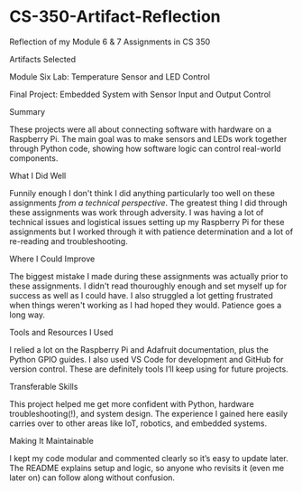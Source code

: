 # CS-350-Artifact-Reflection
Reflection of my Module 6 &amp; 7 Assignments in CS 350

Artifacts Selected

Module Six Lab: Temperature Sensor and LED Control

Final Project: Embedded System with Sensor Input and Output Control

Summary

These projects were all about connecting software with hardware on a Raspberry Pi. The main goal was to make sensors and LEDs work together through Python code, showing how software logic can control real-world components.

What I Did Well

Funnily enough I don't think I did anything particularly too well on these assignments *from a technical perspective*. The greatest thing I did through these assignments was work through adversity. I was having a lot of technical issues and logistical issues setting up my Raspberry Pi for these assignments but I worked through it with patience determination and a lot of re-reading and troubleshooting. 

Where I Could Improve

The biggest mistake I made during these assignments was actually prior to these assignments. I didn't read thouroughly enough and set myself up for success as well as I could have. I also struggled a lot getting frustrated when things weren't working as I had hoped they would. Patience goes a long way.

Tools and Resources I Used

I relied a lot on the Raspberry Pi and Adafruit documentation, plus the Python GPIO guides. I also used VS Code for development and GitHub for version control. These are definitely tools I’ll keep using for future projects.

Transferable Skills

This project helped me get more confident with Python, hardware troubleshooting(!), and system design. The experience I gained here easily carries over to other areas like IoT, robotics, and embedded systems.

Making It Maintainable

I kept my code modular and commented clearly so it’s easy to update later. The README explains setup and logic, so anyone who revisits it (even me later on) can follow along without confusion.
